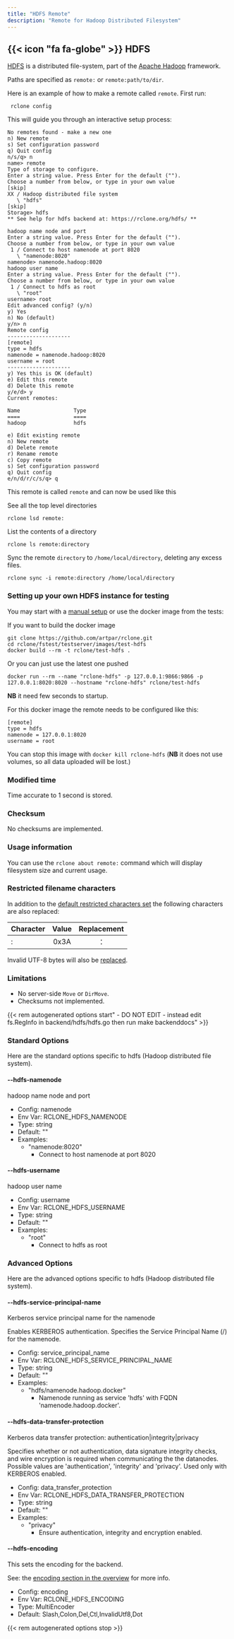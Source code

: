 ```yaml
---
title: "HDFS Remote"
description: "Remote for Hadoop Distributed Filesystem"
---
```


{{< icon "fa fa-globe" >}} HDFS
-------------------------------------------------

[HDFS](https://hadoop.apache.org/docs/stable/hadoop-project-dist/hadoop-hdfs/HdfsDesign.html) is a
distributed file-system, part of the [Apache Hadoop](https://hadoop.apache.org/) framework.

Paths are specified as `remote:` or `remote:path/to/dir`.

Here is an example of how to make a remote called `remote`. First run:

     rclone config

This will guide you through an interactive setup process:

```
No remotes found - make a new one
n) New remote
s) Set configuration password
q) Quit config
n/s/q> n
name> remote
Type of storage to configure.
Enter a string value. Press Enter for the default ("").
Choose a number from below, or type in your own value
[skip]
XX / Hadoop distributed file system
   \ "hdfs"
[skip]
Storage> hdfs
** See help for hdfs backend at: https://rclone.org/hdfs/ **

hadoop name node and port
Enter a string value. Press Enter for the default ("").
Choose a number from below, or type in your own value
 1 / Connect to host namenode at port 8020
   \ "namenode:8020"
namenode> namenode.hadoop:8020
hadoop user name
Enter a string value. Press Enter for the default ("").
Choose a number from below, or type in your own value
 1 / Connect to hdfs as root
   \ "root"
username> root
Edit advanced config? (y/n)
y) Yes
n) No (default)
y/n> n
Remote config
--------------------
[remote]
type = hdfs
namenode = namenode.hadoop:8020
username = root
--------------------
y) Yes this is OK (default)
e) Edit this remote
d) Delete this remote
y/e/d> y
Current remotes:

Name                 Type
====                 ====
hadoop               hdfs

e) Edit existing remote
n) New remote
d) Delete remote
r) Rename remote
c) Copy remote
s) Set configuration password
q) Quit config
e/n/d/r/c/s/q> q
```

This remote is called `remote` and can now be used like this

See all the top level directories

    rclone lsd remote:

List the contents of a directory

    rclone ls remote:directory

Sync the remote `directory` to `/home/local/directory`, deleting any excess files.

    rclone sync -i remote:directory /home/local/directory

### Setting up your own HDFS instance for testing

You may start with a [manual setup](https://hadoop.apache.org/docs/stable/hadoop-project-dist/hadoop-common/SingleCluster.html)
or use the docker image from the tests:

If you want to build the docker image

```
git clone https://github.com/artpar/rclone.git
cd rclone/fstest/testserver/images/test-hdfs
docker build --rm -t rclone/test-hdfs .
```

Or you can just use the latest one pushed

```
docker run --rm --name "rclone-hdfs" -p 127.0.0.1:9866:9866 -p 127.0.0.1:8020:8020 --hostname "rclone-hdfs" rclone/test-hdfs
```

**NB** it need few seconds to startup.

For this docker image the remote needs to be configured like this:

```
[remote]
type = hdfs
namenode = 127.0.0.1:8020
username = root
```

You can stop this image with `docker kill rclone-hdfs` (**NB** it does not use volumes, so all data
uploaded will be lost.)

### Modified time

Time accurate to 1 second is stored.

### Checksum

No checksums are implemented.

### Usage information

You can use the `rclone about remote:` command which will display filesystem size and current usage.

### Restricted filename characters

In addition to the [default restricted characters set](/overview/#restricted-characters)
the following characters are also replaced:

| Character | Value | Replacement |
| --------- |:-----:|:-----------:|
| :         | 0x3A  | ：           |

Invalid UTF-8 bytes will also be [replaced](/overview/#invalid-utf8).

### Limitations

- No server-side `Move` or `DirMove`.
- Checksums not implemented.

{{< rem autogenerated options start" - DO NOT EDIT - instead edit fs.RegInfo in backend/hdfs/hdfs.go then run make backenddocs" >}}
### Standard Options

Here are the standard options specific to hdfs (Hadoop distributed file system).

#### --hdfs-namenode

hadoop name node and port

- Config:      namenode
- Env Var:     RCLONE_HDFS_NAMENODE
- Type:        string
- Default:     ""
- Examples:
    - "namenode:8020"
        - Connect to host namenode at port 8020

#### --hdfs-username

hadoop user name

- Config:      username
- Env Var:     RCLONE_HDFS_USERNAME
- Type:        string
- Default:     ""
- Examples:
    - "root"
        - Connect to hdfs as root

### Advanced Options

Here are the advanced options specific to hdfs (Hadoop distributed file system).

#### --hdfs-service-principal-name

Kerberos service principal name for the namenode

Enables KERBEROS authentication. Specifies the Service Principal Name
(<SERVICE>/<FQDN>) for the namenode.

- Config:      service_principal_name
- Env Var:     RCLONE_HDFS_SERVICE_PRINCIPAL_NAME
- Type:        string
- Default:     ""
- Examples:
    - "hdfs/namenode.hadoop.docker"
        - Namenode running as service 'hdfs' with FQDN 'namenode.hadoop.docker'.

#### --hdfs-data-transfer-protection

Kerberos data transfer protection: authentication|integrity|privacy

Specifies whether or not authentication, data signature integrity
checks, and wire encryption is required when communicating the the
datanodes. Possible values are 'authentication', 'integrity' and
'privacy'. Used only with KERBEROS enabled.

- Config:      data_transfer_protection
- Env Var:     RCLONE_HDFS_DATA_TRANSFER_PROTECTION
- Type:        string
- Default:     ""
- Examples:
    - "privacy"
        - Ensure authentication, integrity and encryption enabled.

#### --hdfs-encoding

This sets the encoding for the backend.

See: the [encoding section in the overview](/overview/#encoding) for more info.

- Config:      encoding
- Env Var:     RCLONE_HDFS_ENCODING
- Type:        MultiEncoder
- Default:     Slash,Colon,Del,Ctl,InvalidUtf8,Dot

{{< rem autogenerated options stop >}}
